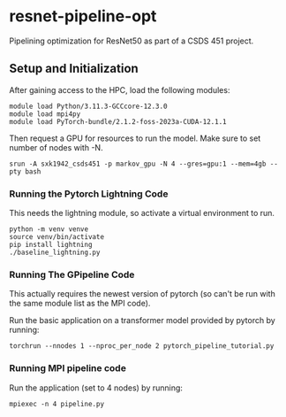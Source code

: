# resnet-pipeline-opt
Pipelining optimization for ResNet50 as part of a CSDS 451 project.


## Setup and Initialization
After gaining access to the HPC, load the following modules:
```
module load Python/3.11.3-GCCcore-12.3.0
module load mpi4py
module load PyTorch-bundle/2.1.2-foss-2023a-CUDA-12.1.1
```

Then request a GPU for resources to run the model. Make sure to set number of nodes with -N.
```
srun -A sxk1942_csds451 -p markov_gpu -N 4 --gres=gpu:1 --mem=4gb --pty bash
```

### Running the Pytorch Lightning Code
This needs the lightning module, so activate a virtual environment to run.
```
python -m venv venve
source venv/bin/activate
pip install lightning
./baseline_lightning.py
```

### Running The GPipeline Code
This actually requires the newest version of pytorch (so can't be run with the same module list as the MPI code).

Run the basic application on a transformer model provided by pytorch by running:
```
torchrun --nnodes 1 --nproc_per_node 2 pytorch_pipeline_tutorial.py
```

### Running MPI pipeline code

Run the application (set to 4 nodes) by running:
```
mpiexec -n 4 pipeline.py
```


